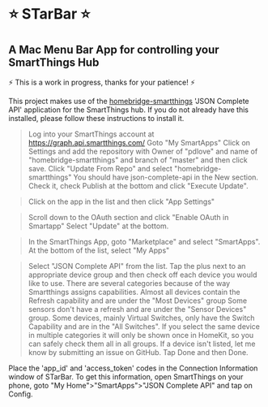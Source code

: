 # :star: STarBar :star:
## A Mac Menu Bar App for controlling your SmartThings Hub

:zap: This is a work in progress, thanks for your patience! :zap:

This project makes use of the [homebridge-smartthings](https://github.com/pdlove/homebridge-smartthings) 'JSON Complete API' application for the SmartThings hub. If you do not already have this installed, please follow these instructions to install it.

> Log into your SmartThings account at https://graph.api.smartthings.com/
Goto "My SmartApps"
Click on Settings and add the repository with Owner of "pdlove" and name of "homebridge-smartthings" and branch of "master" and then click save.
Click "Update From Repo" and select "homebridge-smartthings"
You should have json-complete-api in the New section. Check it, check Publish at the bottom and click "Execute Update".

> Click on the app in the list and then click "App Settings"

> Scroll down to the OAuth section and click "Enable OAuth in Smartapp"
Select "Update" at the bottom.

> In the SmartThings App, goto "Marketplace" and select "SmartApps". At the bottom of the list, select "My Apps"

> Select "JSON Complete API" from the list.
Tap the plus next to an appropriate device group and then check off each device you would like to use.
There are several categories because of the way Smartthings assigns capabilities.
Almost all devices contain the Refresh capability and are under the "Most Devices" group
Some sensors don't have a refresh and are under the "Sensor Devices" group.
Some devices, mainly Virtual Switches, only have the Switch Capability and are in the "All Switches".
If you select the same device in multiple categories it will only be shown once in HomeKit, so you can safely check them all in all groups.
If a device isn't listed, let me know by submitting an issue on GitHub.
Tap Done and then Done.

Place the 'app_id' and 'access_token' codes in the Connection Information window of STarBar. To get this information, open SmartThings on your phone, goto "My Home">"SmartApps">"JSON Complete API" and tap on Config.
